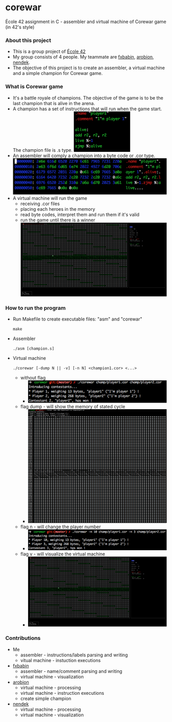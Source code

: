 # corewar
École 42 assignment in C - assembler and virtual machine of Corewar game (in 42's style)

### About this project
* This is a group project of [École 42](https://42.fr)
* My group consists of 4 people. My teammate are [fxbabin](https://github.com/fxbabin), [arobion](https://github.com/arobion), [nendek](https://github.com/nendek).
* The objective of this project is to create an assembler, a virtual machine and a simple champion for Corewar game.

### What is Corewar game
* It's a battle royale of champions. The objective of the game is to be the last champion that is alive in the arena.
* A champion has a set of instructions that will run when the game start. The champion file is .s type.
  ![champion](/screenshot/champion.png?raw=true)
* An assembler will comply a champion into a byte code or .cor type.
  ![bytecode](/screenshot/bytecode.png?raw=true)
* A virtual machine will run the game
  * receiving .cor files
  * placing each heroes in the memory
  * read byte codes, interpret them and run them if it's valid
  * run the game until there is a winner
![virtual machine](/screenshot/flag_v.png?raw=true)


### How to run the program
* Run Makefile to create executable files: "asm" and "corewar"
  ```
  make
  ```
* Assembler
  ```
  ./asm [champion.s]
  ```
* Virtual machine
  ```
  ./corewar [-dump N || -v] [-n N] <champion1.cor> <...>
  ```
  * without flag
    * ![output](/screenshot/output.png?raw=true)
  * flag dump - will show the memory of stated cycle
    * ![flag_dump](/screenshot/flag_dump.png?raw=true)
  * flag n - will change the player number
    * ![flag_n](/screenshot/flag_n.png?raw=true)
  * flag v - will visualize the virtual machine
    * ![flag_v](/screenshot/flag_v.png?raw=true)

### Contributions
* Me
  * assembler - instructions/labels parsing and writing
  * vitual machine - instuction executions
* [fxbabin](https://github.com/fxbabin)
  * assembler - name/comment parsing and writing
  * virtual machine - visualization
* [arobion](https://github.com/arobion)
  * virtual machine - processing
  * virtual machine - instruction executions
  * create simple champion
* [nendek](https://github.com/nendek)
  * virtual machine - processing
  * virtual machine - visualization
